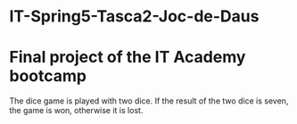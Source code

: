 # IT-Spring5-Tasca2-Joc-de-Daus
# Final project of the IT Academy bootcamp

The dice game is played with two dice. If the result of the two dice is seven, the game is won, otherwise it is lost.

